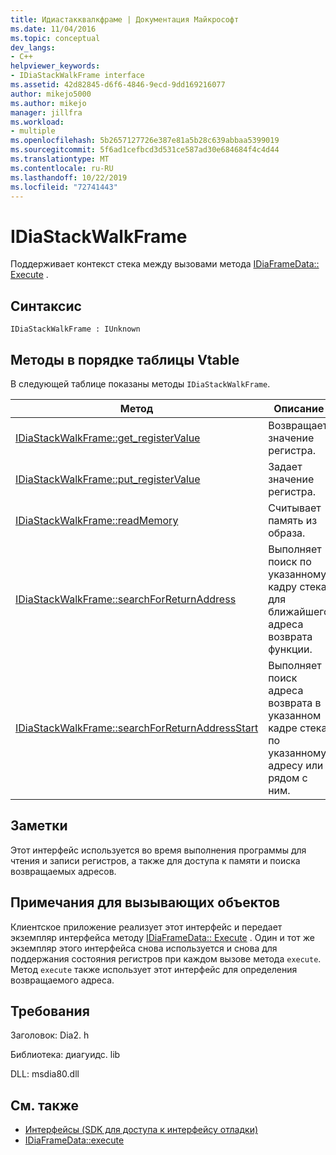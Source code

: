 ```yaml
---
title: Идиастакквалкфраме | Документация Майкрософт
ms.date: 11/04/2016
ms.topic: conceptual
dev_langs:
- C++
helpviewer_keywords:
- IDiaStackWalkFrame interface
ms.assetid: 42d82845-d6f6-4846-9ecd-9dd169216077
author: mikejo5000
ms.author: mikejo
manager: jillfra
ms.workload:
- multiple
ms.openlocfilehash: 5b2657127726e387e81a5b28c639abbaa5399019
ms.sourcegitcommit: 5f6ad1cefbcd3d531ce587ad30e684684f4c4d44
ms.translationtype: MT
ms.contentlocale: ru-RU
ms.lasthandoff: 10/22/2019
ms.locfileid: "72741443"
---
```

# <a name="idiastackwalkframe"></a>IDiaStackWalkFrame
Поддерживает контекст стека между вызовами метода [IDiaFrameData:: Execute](../../debugger/debug-interface-access/idiaframedata-execute.md) .

## <a name="syntax"></a>Синтаксис

```
IDiaStackWalkFrame : IUnknown
```

## <a name="methods-in-vtable-order"></a>Методы в порядке таблицы Vtable
 В следующей таблице показаны методы `IDiaStackWalkFrame`.

|Метод|Описание|
|------------|-----------------|
|[IDiaStackWalkFrame::get_registerValue](../../debugger/debug-interface-access/idiastackwalkframe-get-registervalue.md)|Возвращает значение регистра.|
|[IDiaStackWalkFrame::put_registerValue](../../debugger/debug-interface-access/idiastackwalkframe-put-registervalue.md)|Задает значение регистра.|
|[IDiaStackWalkFrame::readMemory](../../debugger/debug-interface-access/idiastackwalkframe-readmemory.md)|Считывает память из образа.|
|[IDiaStackWalkFrame::searchForReturnAddress](../../debugger/debug-interface-access/idiastackwalkframe-searchforreturnaddress.md)|Выполняет поиск по указанному кадру стека для ближайшего адреса возврата функции.|
|[IDiaStackWalkFrame::searchForReturnAddressStart](../../debugger/debug-interface-access/idiastackwalkframe-searchforreturnaddressstart.md)|Выполняет поиск адреса возврата в указанном кадре стека по указанному адресу или рядом с ним.|

## <a name="remarks"></a>Заметки
 Этот интерфейс используется во время выполнения программы для чтения и записи регистров, а также для доступа к памяти и поиска возвращаемых адресов.

## <a name="notes-for-callers"></a>Примечания для вызывающих объектов
 Клиентское приложение реализует этот интерфейс и передает экземпляр интерфейса методу [IDiaFrameData:: Execute](../../debugger/debug-interface-access/idiaframedata-execute.md) . Один и тот же экземпляр этого интерфейса снова используется и снова для поддержания состояния регистров при каждом вызове метода `execute`. Метод `execute` также использует этот интерфейс для определения возвращаемого адреса.

## <a name="requirements"></a>Требования
 Заголовок: Dia2. h

 Библиотека: диагуидс. lib

 DLL: msdia80.dll

## <a name="see-also"></a>См. также
- [Интерфейсы (SDK для доступа к интерфейсу отладки)](../../debugger/debug-interface-access/interfaces-debug-interface-access-sdk.md)
- [IDiaFrameData::execute](../../debugger/debug-interface-access/idiaframedata-execute.md)
